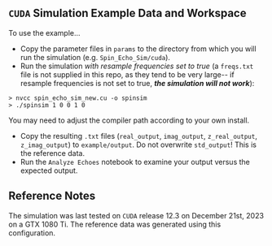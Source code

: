 ## `CUDA` Simulation Example Data and Workspace

To use the example...
* Copy the parameter files in `params` to the directory from which you will run the simulation (e.g. `Spin_Echo_Sim/cuda`).
* Run the simulation _with resample frequencies set to true_ (a `freqs.txt` file is not supplied in this repo, as they tend to be very large-- if resample frequencies is not set to true, _**the simulation will not work**_):
```
> nvcc spin_echo_sim_new.cu -o spinsim
> ./spinsim 1 0 0 1 0
```
You may need to adjust the compiler path according to your own install.
* Copy the resulting `.txt` files (`real_output`, `imag_output`, `z_real_output`, `z_imag_output`) to `example/output`.  Do not overwrite `std_output`!  This is the reference data.
* Run the `Analyze Echoes` notebook to examine your output versus the expected output.

## Reference Notes
The simulation was last tested on `CUDA` release 12.3 on December 21st, 2023 on a GTX 1080 Ti.  The reference data was generated using this configuration.
